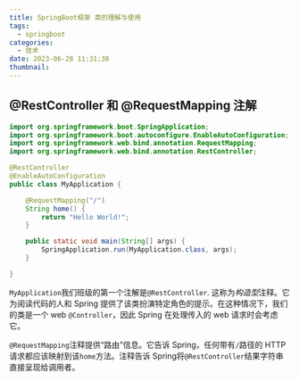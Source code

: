 ```yaml
---
title: SpringBoot框架 类的理解与使用
tags:
  - springboot
categories:
  - 技术
date: 2023-06-28 11:31:38
thumbnail:
---
```


## @RestController 和 @RequestMapping 注解

```java
import org.springframework.boot.SpringApplication;
import org.springframework.boot.autoconfigure.EnableAutoConfiguration;
import org.springframework.web.bind.annotation.RequestMapping;
import org.springframework.web.bind.annotation.RestController;

@RestController
@EnableAutoConfiguration
public class MyApplication {

    @RequestMapping("/")
    String home() {
        return "Hello World!";
    }

    public static void main(String[] args) {
        SpringApplication.run(MyApplication.class, args);
    }

}
```

`MyApplication`我们班级的第一个注解是`@RestController`. 这称为*构造型*注释。它为阅读代码的人和 Spring 提供了该类扮演特定角色的提示。在这种情况下，我们的类是一个 web `@Controller`，因此 Spring 在处理传入的 web 请求时会考虑它。

`@RequestMapping`注释提供“路由”信息。它告诉 Spring，任何带有`/`路径的 HTTP 请求都应该映射到该`home`方法。注释告诉 Spring将`@RestController`结果字符串直接呈现给调用者。